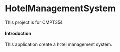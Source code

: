 # HotelManagementSystem
This project is for CMPT354

#### Introduction
This application create a hotel management system. 
